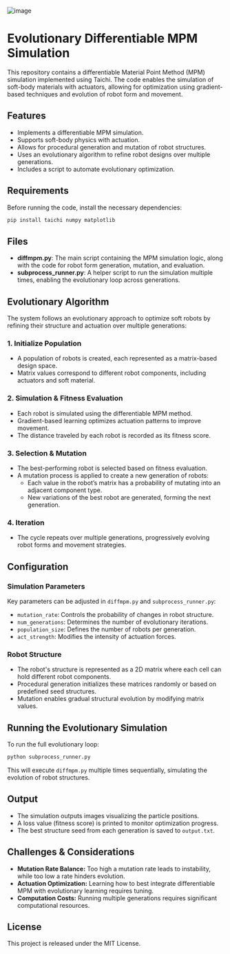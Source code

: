 ![image](https://github.com/user-attachments/assets/88024af5-ac9b-4fc6-98bf-18db2687d2da)

# Evolutionary Differentiable MPM Simulation

This repository contains a differentiable Material Point Method (MPM) simulation implemented using Taichi. The code enables the simulation of soft-body materials with actuators, allowing for optimization using gradient-based techniques and evolution of robot form and movement.

## Features
- Implements a differentiable MPM simulation.
- Supports soft-body physics with actuation.
- Allows for procedural generation and mutation of robot structures.
- Uses an evolutionary algorithm to refine robot designs over multiple generations.
- Includes a script to automate evolutionary optimization.

## Requirements
Before running the code, install the necessary dependencies:
```bash
pip install taichi numpy matplotlib
```

## Files
- **diffmpm.py**: The main script containing the MPM simulation logic, along with the code for robot form generation, mutation, and evaluation.
- **subprocess_runner.py**: A helper script to run the simulation multiple times, enabling the evolutionary loop across generations.

## Evolutionary Algorithm
The system follows an evolutionary approach to optimize soft robots by refining their structure and actuation over multiple generations:

### 1. **Initialize Population**
   - A population of robots is created, each represented as a matrix-based design space.
   - Matrix values correspond to different robot components, including actuators and soft material.

### 2. **Simulation & Fitness Evaluation**
   - Each robot is simulated using the differentiable MPM method.
   - Gradient-based learning optimizes actuation patterns to improve movement.
   - The distance traveled by each robot is recorded as its fitness score.

### 3. **Selection & Mutation**
   - The best-performing robot is selected based on fitness evaluation.
   - A mutation process is applied to create a new generation of robots:
     - Each value in the robot’s matrix has a probability of mutating into an adjacent component type.
     - New variations of the best robot are generated, forming the next generation.

### 4. **Iteration**
   - The cycle repeats over multiple generations, progressively evolving robot forms and movement strategies.

## Configuration
### Simulation Parameters
Key parameters can be adjusted in `diffmpm.py` and `subprocess_runner.py`:
- `mutation_rate`: Controls the probability of changes in robot structure.
- `num_generations`: Determines the number of evolutionary iterations.
- `population_size`: Defines the number of robots per generation.
- `act_strength`: Modifies the intensity of actuation forces.

### Robot Structure
- The robot's structure is represented as a 2D matrix where each cell can hold different robot components.
- Procedural generation initializes these matrices randomly or based on predefined seed structures.
- Mutation enables gradual structural evolution by modifying matrix values.

## Running the Evolutionary Simulation
To run the full evolutionary loop:
```bash
python subprocess_runner.py
```
This will execute `diffmpm.py` multiple times sequentially, simulating the evolution of robot structures.

## Output
- The simulation outputs images visualizing the particle positions.
- A loss value (fitness score) is printed to monitor optimization progress.
- The best structure seed from each generation is saved to `output.txt`.

## Challenges & Considerations
- **Mutation Rate Balance:** Too high a mutation rate leads to instability, while too low a rate hinders evolution.
- **Actuation Optimization:** Learning how to best integrate differentiable MPM with evolutionary learning requires tuning.
- **Computation Costs:** Running multiple generations requires significant computational resources.

## License
This project is released under the MIT License.

